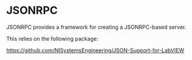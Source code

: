 # JSONRPC
JSONRPC provides a framework for creating a JSONRPC-based server.

This relies on the following package:

https://github.com/NISystemsEngineering/JSON-Support-for-LabVIEW
